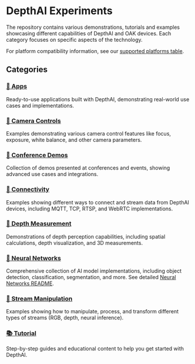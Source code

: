 # DepthAI Experiments

The repository contains various demonstrations, tutorials and examples showcasing different capabilities of DepthAI and OAK devices. Each category focuses on specific aspects of the technology.

For platform compatibility information, see our [supported platforms table](README.md).

## Categories

### [📱 Apps](apps/)
Ready-to-use applications built with DepthAI, demonstrating real-world use cases and implementations.

### [🎥 Camera Controls](camera-controls/)
Examples demonstrating various camera control features like focus, exposure, white balance, and other camera parameters.

### [🎯 Conference Demos](conference-demos/)
Collection of demos presented at conferences and events, showing advanced use cases and integrations.

### [🔌 Connectivity](connectivity/)
Examples showing different ways to connect and stream data from DepthAI devices, including MQTT, TCP, RTSP, and WebRTC implementations.

### [📏 Depth Measurement](depth-measurement/)
Demonstrations of depth perception capabilities, including spatial calculations, depth visualization, and 3D measurements.

### [🧠 Neural Networks](neural-networks/)
Comprehensive collection of AI model implementations, including object detection, classification, segmentation, and more. See detailed [Neural Networks README](neural-networks/README.md).

### [🔄 Stream Manipulation](stream-manipulation/)
Examples showing how to manipulate, process, and transform different types of streams (RGB, depth, neural inference).

### [📚 Tutorial](tutorial/)
Step-by-step guides and educational content to help you get started with DepthAI.
